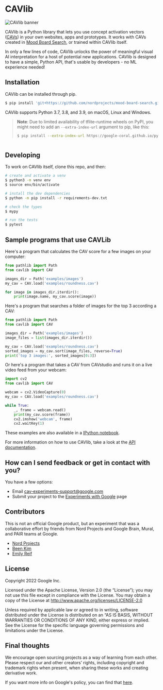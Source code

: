# CAVlib

<!-- MARK intro start -->

![CAVlib banner](https://user-images.githubusercontent.com/1244307/140734434-43c012ec-c093-4400-b7a2-01cbac90295c.jpg)

CAVlib is a Python library that lets you use concept activation vectors ([CAVs]) in your own websites, apps and prototypes. It works with CAVs created in [Mood Board Search], or trained within CAVlib itself.

In only a few lines of code, CAVlib unlocks the power of meaningful visual AI interpretation for a host of potential new applications. CAVlib is designed to have a simple, Python API, that's usable by developers - no ML experience needed!

[CAVs]: https://arxiv.org/abs/1711.11279
[Mood Board Search]: https://github.com/nordprojects/mood-board-search

<!-- MARK intro end -->

## Installation

<!-- MARK installation start -->

CAVlib can be installed through pip.

```sh
$ pip install 'git+https://github.com/nordprojects/mood-board-search.git#egg=cavlib&subdirectory=cavlib'
```

CAVlib supports Python 3.7, 3.8, and 3.9, on macOS, Linux and Windows.

> **Note**: Due to limited availability of tflite-runtime wheels on
> PyPI, you might need to add an `--extra-index-url` argument to pip, like
> this:
>
> ```sh
> $ pip install --extra-index-url https://google-coral.github.io/py-repo/ 'git+https://github.com/nordprojects/mood-board-search.git#egg=cavlib&subdirectory=cavlib'

> ```

<!-- MARK installation end -->

## Developing

To work on CAVlib itself, clone this repo, and then:

```sh
# create and activate a venv
$ python3 -m venv env
$ source env/bin/activate

# install the dev dependencies
$ python -m pip install -r requirements-dev.txt

# check the types
$ mypy

# run the tests
$ pytest
```

## Sample programs that use CAVLib

<!-- MARK guide start -->

Here's a program that calculates the CAV score for a few images on your computer:

```python
from pathlib import Path
from cavlib import CAV

images_dir = Path('examples/images')
my_cav = CAV.load('examples/roundness.cav')

for image in images_dir.iterdir():
    print(image.name, my_cav.score(image))
```

Here's a program that searches a folder of images for the top 3 according a CAV:

```python
from pathlib import Path
from cavlib import CAV

images_dir = Path('examples/images')
image_files = list(images_dir.iterdir())

my_cav = CAV.load('examples/roundness.cav')
sorted_images = my_cav.sort(image_files, reverse=True)
print('top 3 images:', sorted_images[0:3])
```

Or here's a program that takes a CAV from CAVstudio and runs it on a live video feed from your webcam:

```python
import cv2
from cavlib import CAV

webcam = cv2.VideoCapture(0)
my_cav = CAV.load('examples/roundness.cav')

while True:
    _, frame = webcam.read()
    print(my_cav.score(frame))
    cv2.imshow('webcam', frame)
    cv2.waitKey(1)
```
These examples are also available in a [IPython notebook](examples/examples.ipynb).

<!-- MARK guide end -->

For more information on how to use CAVlib, take a look at the [API documentation](https://storage.googleapis.com/cavlib/87hf9s987hf90ashbf628nf0amsfhjakskf671bf/home.html).

## How can I send feedback or get in contact with you?

You have a few options:

- Email cav-experiments-support@google.com
- Submit your project to the [Experiments with Google] page

[Experiments with Google]: https://experiments.withgoogle.com/submit

## Contributors

This is not an official Google product, but an experiment that was a collaborative effort by friends from Nord Projects and Google Brain, Mural, and PAIR teams at Google.

- [Nord Projects](https://github.com/nordprojects)
- [Been Kim](https://github.com/BeenKim)
- [Emily Reif](https://github.com/EmilyReif)

## License

Copyright 2022 Google Inc.

Licensed under the Apache License, Version 2.0 (the “License”); you may not use this file except in compliance with the License. You may obtain a copy of the License at http://www.apache.org/licenses/LICENSE-2.0

Unless required by applicable law or agreed to in writing, software distributed under the License is distributed on an “AS IS BASIS, WITHOUT WARRANTIES OR CONDITIONS OF ANY KIND, either express or implied. See the License for the specific language governing permissions and limitations under the License.

## Final thoughts

We encourage open sourcing projects as a way of learning from each other. Please respect our and other creators’ rights, including copyright and trademark rights when present, when sharing these works and creating derivative work.

If you want more info on Google's policy, you can find that [here](https://policies.google.com/).
